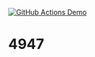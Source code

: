 [![GitHub Actions Demo](https://github.com/chitawebui131/4947/actions/workflows/first.yml/badge.svg)](https://github.com/chitawebui131/4947/actions/workflows/first.yml)
# 4947
